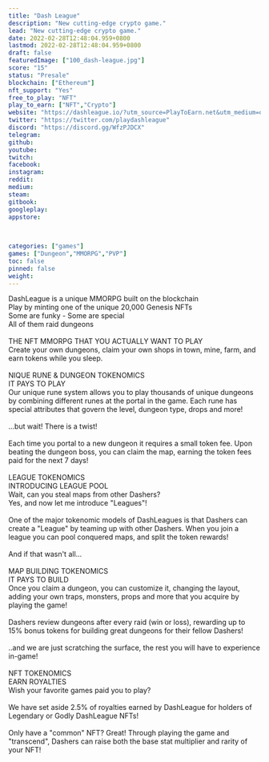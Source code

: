 ```yaml
---
title: "Dash League"
description: "New cutting-edge crypto game."
lead: "New cutting-edge crypto game."
date: 2022-02-28T12:48:04.959+0800
lastmod: 2022-02-28T12:48:04.959+0800
draft: false
featuredImage: ["100_dash-league.jpg"]
score: "15"
status: "Presale"
blockchain: ["Ethereum"]
nft_support: "Yes"
free_to_play: "NFT"
play_to_earn: ["NFT","Crypto"]
website: "https://dashleague.io/?utm_source=PlayToEarn.net&utm_medium=organic&utm_campaign=gamepage"
twitter: "https://twitter.com/playdashleague"
discord: "https://discord.gg/WfzPJDCX"
telegram: 
github: 
youtube: 
twitch: 
facebook: 
instagram: 
reddit: 
medium: 
steam: 
gitbook: 
googleplay: 
appstore: 

  
    
categories: ["games"]
games: ["Dungeon","MMORPG","PVP"]
toc: false
pinned: false
weight: 
---
```

DashLeague is a unique MMORPG built on the blockchain<br> Play by minting one of the unique 20,000 Genesis NFTs<br> Some are funky - Some are special<br> All of them raid dungeons<br> <br> THE NFT MMORPG THAT YOU ACTUALLY WANT TO PLAY<br> Create your own dungeons, claim your own shops in town, mine, farm, and earn tokens while you sleep.<br> <br> NIQUE RUNE &amp; DUNGEON TOKENOMICS<br> IT PAYS TO PLAY<br> Our unique rune system allows you to play thousands of unique dungeons by combining different runes at the portal in the game. Each rune has special attributes that govern the level, dungeon type, drops and more!<br> <br> ...but wait! There is a twist!<br> <br> Each time you portal to a new dungeon it requires a small token fee. Upon beating the dungeon boss, you can claim the map, earning the token fees paid for the next 7 days!<br> <br> LEAGUE TOKENOMICS<br> INTRODUCING LEAGUE POOL<br> Wait, can you steal maps from other Dashers?<br> Yes, and now let me introduce "Leagues"!<br> <br> One of the major tokenomic models of DashLeagues is that Dashers can create a "League" by teaming up with other Dashers. When you join a league you can pool conquered maps, and split the token rewards!<br> <br> And if that wasn't all...<br> <br> MAP BUILDING TOKENOMICS<br> IT PAYS TO BUILD<br> Once you claim a dungeon, you can customize it, changing the layout, adding your own traps, monsters, props and more that you acquire by playing the game!<br> <br> Dashers review dungeons after every raid (win or loss), rewarding up to 15% bonus tokens for building great dungeons for their fellow Dashers!<br> <br> ..and we are just scratching the surface, the rest you will have to experience in-game!<br> <br> NFT TOKENOMICS<br> EARN ROYALTIES<br> Wish your favorite games paid you to play?<br> <br> We have set aside 2.5% of royalties earned by DashLeague for holders of Legendary or Godly DashLeague NFTs!<br> <br> Only have a "common" NFT? Great! Through playing the game and "transcend", Dashers can raise both the base stat multiplier and rarity of your NFT!
